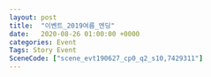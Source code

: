 ```yaml
---
layout: post
title:  "이벤트_2019여름_엔딩"
date:   2020-08-26 01:00:00 +0000
categories: Event
Tags: Story Event
SceneCode: ["scene_evt190627_cp0_q2_s10,7429311"]
---
```

